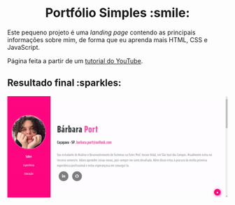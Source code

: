 <html>
  <body>
    <center><h1>Portfólio Simples :smile:</h1></center>
    <p>Este pequeno projeto é uma <i>landing page</i> contendo as principais informações sobre mim, de forma que eu aprenda mais HTML, CSS e JavaScript.</p>
    <p>Página feita a partir de um <a href="https://www.youtube.com/watch?v=V-uFal1XTVw">tutorial do YouTube</a>.</p>
    <h2>Resultado final :sparkles:</h2>
    <img src="assets/gif.gif">
  </body>
</html>